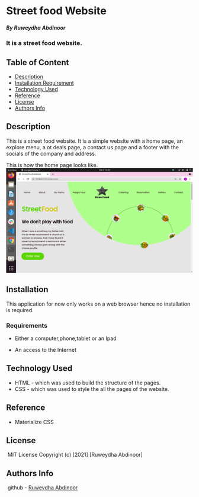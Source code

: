 # Street food Website
##### By Ruweydha Abdinoor
### It is a street food website.
## Table of Content
+ [Description](#description)
+ [Installation Requirement](#Installation)
+ [Technology Used](#technology-used)
+ [Reference](#reference)
+ [License](#license)
+ [Authors Info](#author-Info)
​
## Description
<p>This is a street food website. It is a simple website with a home page, an explore menu, a ot deals page, a contact us page and a footer with the socials of the company and address.</p>
This is how the home page looks like.
<img src ="home.png">

## Installation
​​This application for now only works on a web browser hence no installation is required.
### Requirements

* Either a computer,phone,tablet or an Ipad

* An access to the Internet
## Technology Used
* HTML - which was used to build the structure of the pages.
​
* CSS - which was used to style the all the pages of the website.
​
## Reference
* Materialize CSS
​
## License
​
MIT License
Copyright (c) [2021] [Ruweydha Abdinoor]
​

## Authors Info
​
github - [Ruweydha Abdinoor](https://github.com/Ruweydha)
​